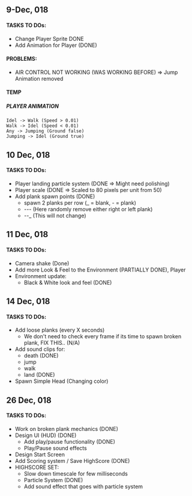 ## 9-Dec, 018
#### TASKS TO DOs:
* Change Player Sprite DONE
* Add Animation for Player (DONE)

#### PROBLEMS:
* AIR CONTROL NOT WORKING (WAS WORKING BEFORE) => Jump Animation removed

#### TEMP
##### PLAYER ANIMATION
    Idel -> Walk (Speed > 0.01)
    Walk -> Idel (Speed < 0.01)
    Any -> Jumping (Ground false)
    Jumping -> Idel (Ground true)


## 10 Dec, 018
#### TASKS TO DOs:
* Player landing particle system (DONE => Might need polishing)
* Player scale (DONE => Scaled to 80 pixels per unit from 50)
* Add plank spawn points (DONE)
  * spawn 2 planks per row (_ = blank, - = plank)
  * -_-_-   (Here randomly remove either right or left plank)
  * _-_-_   (This will not change)

## 11 Dec, 018
#### TASKS TO DOs:
* Camera shake (Done)
* Add more Look & Feel to the Environment (PARTIALLY DONE), Player
* Environment update:
  * Black & White look and feel (DONE)

## 14 Dec, 018
#### TASKS TO DOs:
* Add loose planks (every X seconds)
  * We don't need to check every frame if its time to spawn broken plank, FIX THIS.. (N/A)
* Add sound clips for:
  * death (DONE)
  * jump
  * walk
  * land (DONE)
* Spawn Simple Head (Changing color)

## 26 Dec, 018
#### TASKS TO DOs:
* Work on broken plank mechanics (DONE)
* Design UI (HUD) (DONE)
  * Add play/pause functionality (DONE)
  * Play/Pause sound effects
* Design Start Screen
* Add Scoring system / Save HighScore (DONE)
* HIGHSCORE SET:
  * Slow down timescale for few milliseconds
  * Particle System (DONE)
  * Add sound effect that goes with particle system